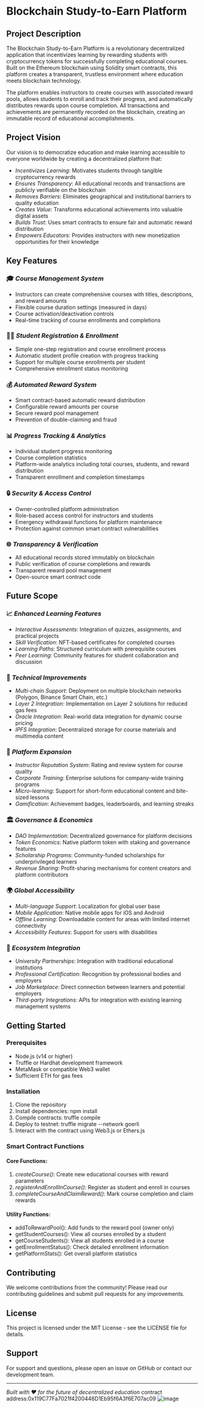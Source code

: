 
# Blockchain Study-to-Earn Platform

## Project Description

The Blockchain Study-to-Earn Platform is a revolutionary decentralized application that incentivizes learning by rewarding students with cryptocurrency tokens for successfully completing educational courses. Built on the Ethereum blockchain using Solidity smart contracts, this platform creates a transparent, trustless environment where education meets blockchain technology.

The platform enables instructors to create courses with associated reward pools, allows students to enroll and track their progress, and automatically distributes rewards upon course completion. All transactions and achievements are permanently recorded on the blockchain, creating an immutable record of educational accomplishments.

## Project Vision

Our vision is to democratize education and make learning accessible to everyone worldwide by creating a decentralized platform that:

- *Incentivizes Learning*: Motivates students through tangible cryptocurrency rewards
- *Ensures Transparency*: All educational records and transactions are publicly verifiable on the blockchain
- *Removes Barriers*: Eliminates geographical and institutional barriers to quality education
- *Creates Value*: Transforms educational achievements into valuable digital assets
- *Builds Trust*: Uses smart contracts to ensure fair and automatic reward distribution
- *Empowers Educators*: Provides instructors with new monetization opportunities for their knowledge

## Key Features

### 🎓 *Course Management System*
- Instructors can create comprehensive courses with titles, descriptions, and reward amounts
- Flexible course duration settings (measured in days)
- Course activation/deactivation controls
- Real-time tracking of course enrollments and completions

### 👨‍🎓 *Student Registration & Enrollment*
- Simple one-step registration and course enrollment process
- Automatic student profile creation with progress tracking
- Support for multiple course enrollments per student
- Comprehensive enrollment status monitoring

### 💰 *Automated Reward System*
- Smart contract-based automatic reward distribution
- Configurable reward amounts per course
- Secure reward pool management
- Prevention of double-claiming and fraud

### 📊 *Progress Tracking & Analytics*
- Individual student progress monitoring
- Course completion statistics
- Platform-wide analytics including total courses, students, and reward distribution
- Transparent enrollment and completion timestamps

### 🔒 *Security & Access Control*
- Owner-controlled platform administration
- Role-based access control for instructors and students
- Emergency withdrawal functions for platform maintenance
- Protection against common smart contract vulnerabilities

### 🌐 *Transparency & Verification*
- All educational records stored immutably on blockchain
- Public verification of course completions and rewards
- Transparent reward pool management
- Open-source smart contract code

## Future Scope

### 📈 *Enhanced Learning Features*
- *Interactive Assessments*: Integration of quizzes, assignments, and practical projects
- *Skill Verification*: NFT-based certificates for completed courses
- *Learning Paths*: Structured curriculum with prerequisite courses
- *Peer Learning*: Community features for student collaboration and discussion

### 🔧 *Technical Improvements*
- *Multi-chain Support*: Deployment on multiple blockchain networks (Polygon, Binance Smart Chain, etc.)
- *Layer 2 Integration*: Implementation on Layer 2 solutions for reduced gas fees
- *Oracle Integration*: Real-world data integration for dynamic course pricing
- *IPFS Integration*: Decentralized storage for course materials and multimedia content

### 💼 *Platform Expansion*
- *Instructor Reputation System*: Rating and review system for course quality
- *Corporate Training*: Enterprise solutions for company-wide training programs
- *Micro-learning*: Support for short-form educational content and bite-sized lessons
- *Gamification*: Achievement badges, leaderboards, and learning streaks

### 🏛 *Governance & Economics*
- *DAO Implementation*: Decentralized governance for platform decisions
- *Token Economics*: Native platform token with staking and governance features
- *Scholarship Programs*: Community-funded scholarships for underprivileged learners
- *Revenue Sharing*: Profit-sharing mechanisms for content creators and platform contributors

### 🌍 *Global Accessibility*
- *Multi-language Support*: Localization for global user base
- *Mobile Application*: Native mobile apps for iOS and Android
- *Offline Learning*: Downloadable content for areas with limited internet connectivity
- *Accessibility Features*: Support for users with disabilities

### 🔗 *Ecosystem Integration*
- *University Partnerships*: Integration with traditional educational institutions
- *Professional Certification*: Recognition by professional bodies and employers
- *Job Marketplace*: Direct connection between learners and potential employers
- *Third-party Integrations*: APIs for integration with existing learning management systems

## Getting Started

### Prerequisites
- Node.js (v14 or higher)
- Truffle or Hardhat development framework
- MetaMask or compatible Web3 wallet
- Sufficient ETH for gas fees

### Installation
1. Clone the repository
2. Install dependencies: npm install
3. Compile contracts: truffle compile
4. Deploy to testnet: truffle migrate --network goerli
5. Interact with the contract using Web3.js or Ethers.js

### Smart Contract Functions

#### Core Functions:
1. *createCourse()*: Create new educational courses with reward parameters
2. *registerAndEnrollInCourse()*: Register as student and enroll in courses
3. *completeCourseAndClaimReward()*: Mark course completion and claim rewards

#### Utility Functions:
- addToRewardPool(): Add funds to the reward pool (owner only)
- getStudentCourses(): View all courses enrolled by a student
- getCourseStudents(): View all students enrolled in a course
- getEnrollmentStatus(): Check detailed enrollment information
- getPlatformStats(): Get overall platform statistics

## Contributing

We welcome contributions from the community! Please read our contributing guidelines and submit pull requests for any improvements.

## License

This project is licensed under the MIT License - see the LICENSE file for details.

## Support

For support and questions, please open an issue on GitHub or contact our development team.

---

*Built with ❤ for the future of decentralized education*
contract address:0x119C77Fa7021f4200446D1Eb95f6A3f6E707ac09
![image](https://github.com/user-attachments/assets/2d4e2af1-8cfc-4784-a433-f97ca297a1a0)
